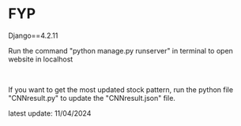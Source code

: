 # FYP
Django==4.2.11
<p>Run the command "python manage.py runserver" in terminal to open website in localhost</p>
<br>
<p>If you want to get the most updated stock pattern, run the python file "CNNresult.py" to update the "CNNresult.json" file.</p>
<p>latest update: 11/04/2024</p>
